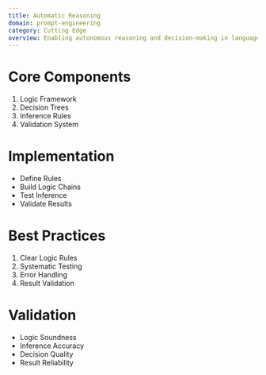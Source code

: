```yaml
---
title: Automatic Reasoning
domain: prompt-engineering
category: Cutting Edge
overview: Enabling autonomous reasoning and decision-making in language models.
---
```


# Core Components
1. Logic Framework
2. Decision Trees
3. Inference Rules
4. Validation System

# Implementation
- Define Rules
- Build Logic Chains
- Test Inference
- Validate Results

# Best Practices
1. Clear Logic Rules
2. Systematic Testing
3. Error Handling
4. Result Validation

# Validation
- Logic Soundness
- Inference Accuracy
- Decision Quality
- Result Reliability
